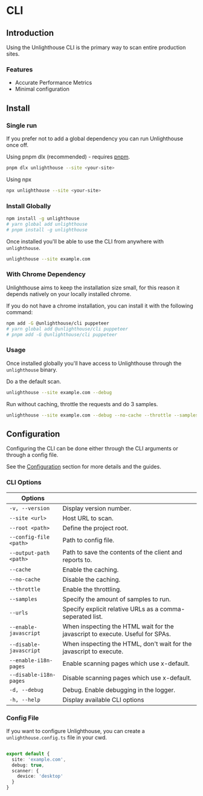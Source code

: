 # CLI

## Introduction

Using the Unlighthouse CLI is the primary way to scan entire production sites.

### Features

<ul class="list-style-none mt-3 ml-0 p-0 m-0">
<li class="flex items-center pb-2 "><i-carbon-checkmark-outline class="text-green-500 mr-2" /> Accurate Performance Metrics</li>
<li class="flex items-center pb-2 "><i-carbon-checkmark-outline class="text-green-500 mr-2" /> Minimal configuration</li>
</ul>

## Install

<sponsor-banner />

### Single run

If you prefer not to add a global dependency you can run Unlighthouse once off.

Using pnpm dlx (recommended) - requires [pnpm](https://pnpm.io/).

```bash
pnpm dlx unlighthouse --site <your-site>
```

Using npx

```bash
npx unlighthouse --site <your-site>
```

### Install Globally

```bash
npm install -g unlighthouse
# yarn global add unlighthouse
# pnpm install -g unlighthouse
```

Once installed you'll be able to use the CLI from anywhere with `unlighthouse`.

```bash
unlighthouse --site example.com
```

### With Chrome Dependency

Unlighthouse aims to keep the installation size small, for this reason it depends natively on your locally installed
chrome.

If you do not have a chrome installation, you can install it with the following command:

```bash
npm add -G @unlighthouse/cli puppeteer
# yarn global add @unlighthouse/cli puppeteer
# pnpm add -G @unlighthouse/cli puppeteer
```

### Usage

Once installed globally you'll have access to Unlighthouse through the `unlighthouse` binary.

Do a the default scan.
```bash
unlighthouse --site example.com --debug
```

Run without caching, throttle the requests and do 3 samples.

```bash
unlighthouse --site example.com --debug --no-cache --throttle --samples 3
```

## Configuration

Configuring the CLI can be done either through the CLI arguments or through a config file.

See the [Configuration](#configuration) section for more details and the guides.

### CLI Options

| Options                |                                                                                         |
|------------------------|-----------------------------------------------------------------------------------------|
| `-v, --version`        | Display version number.                                                                 |
| `--site <url>`         | Host URL to scan.                                                                |
| `--root <path>`        | Define the project root.                                                                |
| `--config-file <path>` | Path to config file.                                                                    |
| `--output-path <path>` | Path to save the contents of the client and reports to.                                 |
| `--cache`              | Enable the caching.                                 |
| `--no-cache`           | Disable the caching.                     |
| `--throttle`           | Enable the throttling.                                                                  |
| `--samples`            | Specify the amount of samples to run.                                                                 |
| `--urls`               | Specify explicit relative URLs as a comma-seperated list.                                                                |
| `--enable-javascript`  | When inspecting the HTML wait for the javascript to execute. Useful for SPAs.           |
| `--disable-javascript` | When inspecting the HTML, don't wait for the javascript to execute.                     |
| `--enable-i18n-pages`  | Enable scanning pages which use x-default.                                              |
| `--disable-i18n-pages` | Disable scanning pages which use x-default.                                             |
| `-d, --debug`          | Debug. Enable debugging in the logger.                                                          |
| `-h, --help`           | Display available CLI options                                                           |


### Config File

If you want to configure Unlighthouse, you can create a `unlighthouse.config.ts` file in your cwd.

```ts unlighthouse.config.ts

export default {
  site: 'example.com',
  debug: true,
  scanner: {
    device: 'desktop'
  }
}
```
